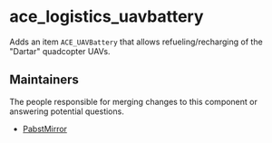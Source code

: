 ace_logistics_uavbattery
===========

Adds an item `ACE_UAVBattery` that allows refueling/recharging of the "Dartar" quadcopter UAVs.


## Maintainers

The people responsible for merging changes to this component or answering potential questions.

- [PabstMirror](https://github.com/PabstMirror)
